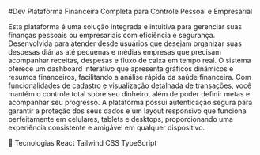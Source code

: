 #Dev
Plataforma Financeira Completa para Controle Pessoal e Empresarial

Esta plataforma é uma solução integrada e intuitiva para gerenciar suas finanças pessoais ou empresariais com eficiência e segurança. Desenvolvida para atender desde usuários que desejam organizar suas despesas diárias até pequenas e médias empresas que precisam acompanhar receitas, despesas e fluxo de caixa em tempo real. O sistema oferece um dashboard interativo que apresenta gráficos dinâmicos e resumos financeiros, facilitando a análise rápida da saúde financeira. Com funcionalidades de cadastro e visualização detalhada de transações, você mantém o controle total sobre seu dinheiro, além de poder definir metas e acompanhar seu progresso. A plataforma possui autenticação segura para garantir a proteção dos seus dados e um layout responsivo que funciona perfeitamente em celulares, tablets e desktops, proporcionando uma experiência consistente e amigável em qualquer dispositivo.

📁 Tecnologias
React
Tailwind CSS
TypeScript
